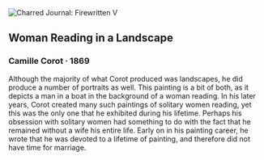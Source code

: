 <div class="artwork-of-the-day">
  <div class="container">
    <div class="img-wrapper">
      <img
        src="https://uploads4.wikiart.org/images/camille-corot/woman-reading-in-a-landscape.jpg!Large.jpg"
        alt="Charred Journal: Firewritten V" />
    </div>
    <div class="artwork-detail">
      <div class="artwork-origin"> 
        <h2 class="artwork-name">Woman Reading in a Landscape</h2>
        <h3 class="artist">
          Camille Corot
                    ·  1869
        </h3>
      </div>
      <p class="description">
        <span class="artwork-description-text ng-binding" ng-bind-html="viewModel.ArtworkOfTheDay.Description | unsafe">Although the majority of what Corot produced was landscapes, he did produce a number of portraits as well. This painting is a bit of both, as it depicts a man in a boat in the background of a woman reading. In his later years, Corot created many such paintings of solitary women reading, yet this was the only one that he exhibited during his lifetime. Perhaps his obsession with solitary women had something to do with the fact that he remained without a wife his entire life. Early on in his painting career, he wrote that he was devoted to a lifetime of painting, and therefore did not have time for marriage.</span>
                        <div class="text-shadow-container" ng-show="showShadow" style=""></div>
      </p>
    </div>
  </div>

</div>
